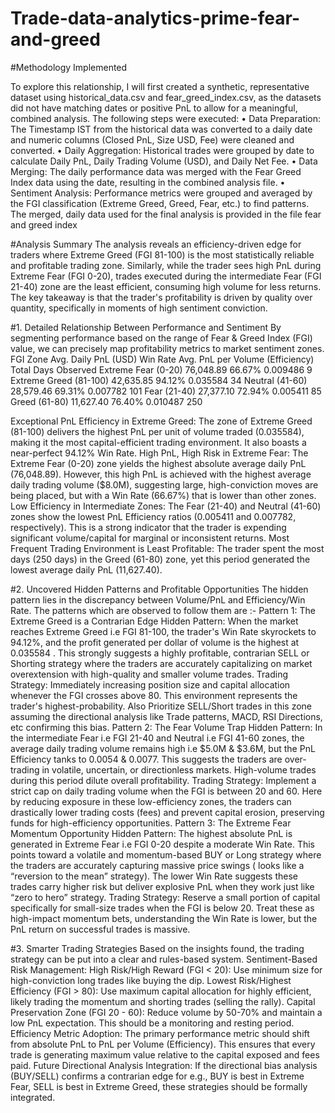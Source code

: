 # Trade-data-analytics-prime-fear-and-greed

#Methodology Implemented

To explore this relationship, I will first created a synthetic, representative dataset using historical_data.csv and fear_greed_index.csv, as the datasets did not have matching dates or positive PnL to allow for a meaningful, combined analysis.
The following steps were executed:
•	Data Preparation: The Timestamp IST from the historical data was converted to a daily date and numeric columns (Closed PnL, Size USD, Fee) were cleaned and converted.
•	Daily Aggregation: Historical trades were grouped by date to calculate Daily PnL, Daily Trading Volume (USD), and Daily Net Fee.
•	Data Merging: The daily performance data was merged with the Fear Greed Index data using the date, resulting in the combined analysis file.
•	Sentiment Analysis: Performance metrics were grouped and averaged by the FGI classification (Extreme Greed, Greed, Fear, etc.) to find patterns.
The merged, daily data used for the final analysis is provided in the file fear and greed index

#Analysis Summary
The analysis reveals an efficiency-driven edge for traders where Extreme Greed (FGI 81-100) is the most statistically reliable and profitable trading zone. Similarly, while the trader sees high PnL during Extreme Fear (FGI 0-20), trades executed during the intermediate Fear (FGI 21-40) zone are the least efficient, consuming high volume for less returns.
The key takeaway is that the trader's profitability is driven by quality over quantity, specifically in moments of high sentiment conviction.

#1. Detailed Relationship Between Performance and Sentiment
By segmenting performance based on the range of Fear & Greed Index (FGI) value, we can precisely map profitability metrics to market sentiment zones.
FGI Zone	Avg. Daily PnL (USD)	Win Rate	Avg. PnL per Volume (Efficiency)	Total Days Observed
Extreme Fear (0-20)	76,048.89	66.67%	0.009486	9
Extreme Greed (81-100)	42,635.85	94.12%	0.035584	34
Neutral (41-60)	28,579.46	69.31%	0.007782	101
Fear (21-40)	27,377.10	72.94%	0.005411	85
Greed (61-80)	11,627.40	76.40%	0.010487	250

Exceptional PnL Efficiency in Extreme Greed: The zone of Extreme Greed (81-100) delivers the highest PnL per unit of volume traded (0.035584), making it the most capital-efficient trading environment. It also boasts a near-perfect 94.12% Win Rate.
High PnL, High Risk in Extreme Fear: The Extreme Fear (0-20) zone yields the highest absolute average daily PnL (76,048.89). However, this high PnL is achieved with the highest average daily trading volume ($8.0M), suggesting large, high-conviction moves are being placed, but with a Win Rate (66.67%) that is lower than other zones.
Low Efficiency in Intermediate Zones: The Fear (21-40) and Neutral (41-60) zones show the lowest PnL Efficiency ratios (0.005411 and 0.007782, respectively). This is a strong indicator that the trader is expending significant volume/capital for marginal or inconsistent returns.
Most Frequent Trading Environment is Least Profitable: The trader spent the most days (250 days) in the Greed (61-80) zone, yet this period generated the lowest average daily PnL (11,627.40).

#2. Uncovered Hidden Patterns and Profitable Opportunities
The hidden pattern lies in the discrepancy between Volume/PnL and Efficiency/Win Rate. The patterns which are observed to follow them are :-
Pattern 1: The Extreme Greed is a Contrarian Edge
Hidden Pattern: When the market reaches Extreme Greed i.e FGI 81-100, the trader's Win Rate skyrockets to 94.12%, and the profit generated per dollar of volume is the highest at 0.035584 . This strongly suggests a highly profitable, contrarian SELL or Shorting strategy where the traders are accurately capitalizing on market overextension with high-quality and smaller volume trades.
Trading Strategy: Immediately increasing position size and capital allocation whenever the FGI crosses above 80. This environment represents the trader's highest-probability. Also Prioritize SELL/Short trades in this zone assuming the directional analysis like Trade patterns, MACD, RSI Directions, etc confirming this bias.
Pattern 2: The Fear Volume Trap
Hidden Pattern: In the intermediate Fear i.e FGI 21-40 and Neutral  i.e FGI 41-60 zones, the average daily trading volume remains high i.e $5.0M & $3.6M, but the PnL Efficiency tanks to 0.0054 & 0.0077. This suggests the traders are over-trading in volatile, uncertain, or directionless markets. High-volume trades during this period dilute overall profitability.
Trading Strategy: Implement a strict cap on daily trading volume when the FGI is between 20 and 60. Here by reducing exposure in these low-efficiency zones, the traders can drastically lower trading costs (fees) and prevent capital erosion, preserving funds for high-efficiency opportunities.
Pattern 3: The Extreme Fear Momentum Opportunity
Hidden Pattern: The highest absolute PnL is generated in Extreme Fear i.e FGI 0-20 despite a moderate Win Rate. This points toward a volatile and momentum-based BUY or Long strategy where the traders are accurately capturing massive price swings ( looks like a “reversion to the mean” strategy). The lower Win Rate suggests these trades carry higher risk but deliver explosive PnL when they work just like “zero to hero” strategy.
Trading Strategy: Reserve a small portion of capital specifically for small-size trades when the FGI is below 20. Treat these as high-impact momentum bets, understanding the Win Rate is lower, but the PnL return on successful trades is massive.

#3. Smarter Trading Strategies
Based on the insights found, the trading strategy can be put into a clear and rules-based system.
Sentiment-Based Risk Management:
High Risk/High Reward (FGI < 20): Use minimum size for high-conviction long trades like buying the dip.
Lowest Risk/Highest Efficiency (FGI > 80): Use maximum capital allocation for highly efficient, likely trading the momentum and shorting trades (selling the rally).
Capital Preservation Zone (FGI 20 - 60): Reduce volume by 50-70% and maintain a low PnL expectation. This should be a monitoring and resting period.
Efficiency Metric Adoption: The primary performance metric should shift from absolute PnL to PnL per Volume (Efficiency). This ensures that every trade is generating maximum value relative to the capital exposed and fees paid.
Future Directional Analysis Integration: If the directional bias analysis (BUY/SELL) confirms a contrarian edge  for e.g., BUY is best in Extreme Fear, SELL is best in Extreme Greed, these strategies should be formally integrated.

